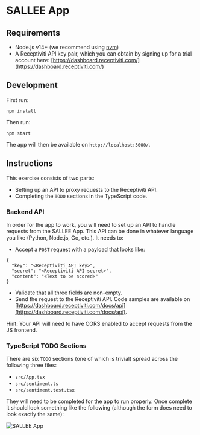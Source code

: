 # SALLEE App

## Requirements

* Node.js v14+ (we recommend using [nvm](https://github.com/nvm-sh/nvm))
* A Receptiviti API key pair, which you can obtain by signing up for a trial account here: [https://dashboard.receptiviti.com/](https://dashboard.receptiviti.com/)

## Development

First run:

```
npm install
```

Then run:

```
npm start
```

The app will then be available on `http://localhost:3000/`.

## Instructions

This exercise consists of two parts:

* Setting up an API to proxy requests to the Receptiviti API.
* Completing the `TODO` sections in the TypeScript code.

### Backend API

In order for the app to work, you will need to set up an API to handle requests from the SALLEE App. This API can be done in whatever language you like (Python, Node.js, Go, etc.). It needs to:

* Accept a `POST` request with a payload that looks like:

```json:
{
  "key": "<Receptiviti API key>",
  "secret": "<Receptiviti API secret>",
  "content": "<Text to be scored>"
}
```

* Validate that all three fields are non-empty.
* Send the request to the Receptiviti API. Code samples are available on [https://dashboard.receptiviti.com/docs/api](https://dashboard.receptiviti.com/docs/api).

Hint: Your API will need to have CORS enabled to accept requests from the JS frontend.

### TypeScript TODO Sections

There are six `TODO` sections (one of which is trivial) spread across the following three files:

* `src/App.tsx`
* `src/sentiment.ts`
* `src/sentiment.test.tsx`

They will need to be completed for the app to run properly. Once complete it should look something like the following (although the form does need to look exactly the same):

![SALLEE App](sallee-app.gif)
